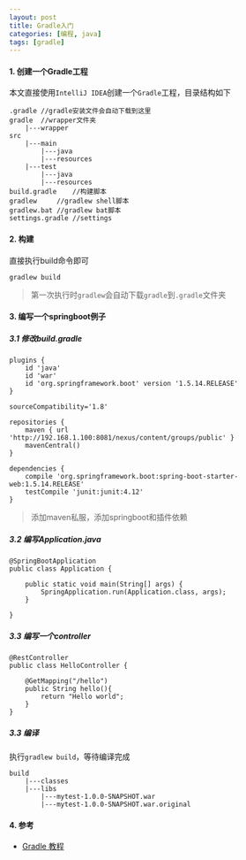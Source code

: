 ```yaml
---
layout: post
title: Gradle入门
categories: [编程, java]
tags: [gradle]
---
```


#### 1. 创建一个Gradle工程

本文直接使用`IntelliJ IDEA`创建一个`Gradle`工程，目录结构如下

```
.gradle //gradle安装文件会自动下载到这里
gradle  //wrapper文件夹
    |---wrapper
src
    |---main
        |---java
        |---resources
    |---test
        |---java
        |---resources
build.gradle    //构建脚本
gradlew     //gradlew shell脚本
gradlew.bat //gradlew bat脚本
settings.gradle //settings
```

#### 2. 构建

直接执行build命令即可

```
gradlew build
```

> 第一次执行时`gradlew`会自动下载`gradle`到`.gradle`文件夹

#### 3. 编写一个springboot例子

##### 3.1 修改build.gradle

```
plugins {
    id 'java'
    id 'war'
    id 'org.springframework.boot' version '1.5.14.RELEASE'
}

sourceCompatibility='1.8'

repositories {
    maven { url 'http://192.168.1.100:8081/nexus/content/groups/public' }
    mavenCentral()
}

dependencies {
    compile 'org.springframework.boot:spring-boot-starter-web:1.5.14.RELEASE'
    testCompile 'junit:junit:4.12'
}

```

> 添加maven私服，添加springboot和插件依赖

##### 3.2 编写Application.java

```
@SpringBootApplication
public class Application {

    public static void main(String[] args) {
        SpringApplication.run(Application.class, args);
    }

}
```

##### 3.3 编写一个controller

```
@RestController
public class HelloController {

    @GetMapping("/hello")
    public String hello(){
        return "Hello world";
    }
}
```

##### 3.3 编译

执行`gradlew build`，等待编译完成

```
build
    |---classes
    |---libs
        |---mytest-1.0.0-SNAPSHOT.war
        |---mytest-1.0.0-SNAPSHOT.war.original
```

#### 4. 参考

* [Gradle 教程](https://www.w3cschool.cn/gradle/6qo51htq.html)